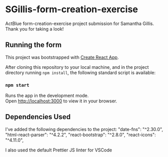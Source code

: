 # SGillis-form-creation-exercise
ActBlue form-creation-exercise project submission for Samantha Gillis. Thank you for taking a look! 

## Running the form

This project was bootstrapped with [Create React App](https://github.com/facebook/create-react-app).

After cloning this repository to your local machine, and in the project directory running `npm install`, the following standard script is available: 

### `npm start`

Runs the app in the development mode.\
Open [http://localhost:3000](http://localhost:3000) to view it in your browser.

## Dependencies Used

I've added the following dependencies to the project: 
    "date-fns": "^2.30.0",
    "html-react-parser": "^4.2.2",
    "react-bootstrap": "^2.8.0",
    "react-icons": "^4.11.0",

I also used the default Prettier JS linter for VSCode


